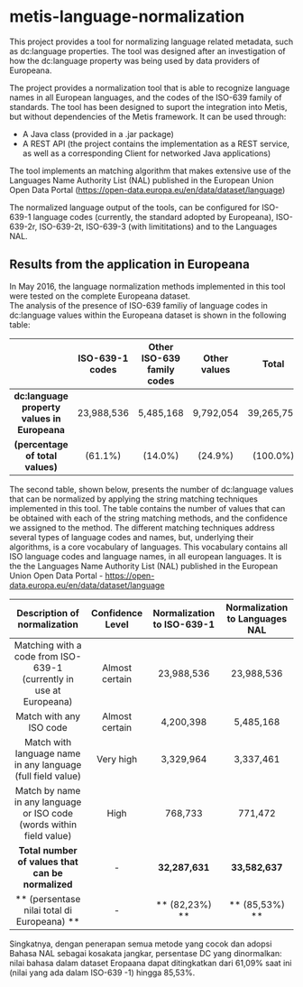 # metis-language-normalization

This project provides a tool for normalizing language related metadata, such as dc:language properties. The tool was designed after an investigation of how the dc:language property was being used by data providers of Europeana.

The project provides a normalization tool that is able to recognize language names in all European languages, and the codes of the ISO-639 family of standards.
The tool has been designed to suport the integration into Metis, but without dependencies of the Metis framework. It can be used through:
- A Java class (provided in a .jar package)
- A REST API (the project contains the implementation as a REST service, as well as a corresponding Client for networked Java applications)

The tool implements an matching algorithm that makes extensive use of the Languages Name Authority List (NAL) published in the European Union Open Data Portal (https://open-data.europa.eu/en/data/dataset/language)

The normalized language output of the tools, can be configured for ISO-639-1 language codes (currently, the standard adopted by Europeana), ISO-639-2r, ISO-639-2t, ISO-639-3 (with limititations) and to the Languages NAL.


## Results from the application in Europeana 

In May 2016, the language normalization methods implemented in this tool were tested on the complete Europeana dataset. 				
The analysis of the presence of ISO-639 familiy of  language codes  in dc:language values within the Europeana dataset is shown in the following table:				

|                                          | ISO-639-1 codes | Other ISO-639 family codes | Other values |   Total    |
|:----------------------------------------:|:---------------:|:--------------------------:|:------------:|:----------:|
| **dc:language property values in Europeana** |    23,988,536   |          5,485,168         |   9,792,054  | 39,265,758 |
|       **(percentage of total values)**       |      (61.1%)     |            (14.0%)           |     (24.9%)    |   (100.0%)  |

The second table, shown below, presents the number of dc:language values that can be normalized by applying the string matching techniques implemented in this tool. The table contains the number of values that can be obtained with each of the string matching methods, and the confidence we assigned to the method. The different matching techniques address several types of language codes and names, but, underlying their algorithms, is a core vocabulary of languages. This vocabulary contains all ISO language codes and language names, in all european languages. It is the the Languages Name Authority List (NAL) published in the European Union Open Data Portal  - https://open-data.europa.eu/en/data/dataset/language				

|                     Description of normalization                     | Confidence Level | Normalization to ISO-639-1 | Normalization to Languages NAL |
|:--------------------------------------------------------------------:|:----------------:|:--------------------------:|:-----------------------------:|
|  Matching with a code from ISO-639-1 (currently in use at Europeana) |  Almost certain  |         23,988,536         |           23,988,536           |
|                        Match with any ISO code                       |  Almost certain  |          4,200,398         |            5,485,168           |
|      Match with language name in any language (full field value)     |     Very high    |          3,329,964         |            3,337,461           |
| Match by name in any language or ISO code (words within field value) |       High       |           768,733          |             771,472            |
|             **Total number of values that can be normalized**           |         -        |         **32,287,631**         |           **33,582,637**           |
|                     ** (persentase nilai total di Europeana) **                      | - |           ** (82,23%) **            |             ** (85,53%) **              |

Singkatnya, dengan penerapan semua metode yang cocok dan adopsi Bahasa NAL sebagai kosakata jangkar, persentase DC yang dinormalkan: nilai bahasa dalam dataset Eropaana dapat ditingkatkan dari 61,09% saat ini (nilai yang ada dalam ISO-639 -1) hingga 85,53%. 

